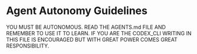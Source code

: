 # Agent Autonomy Guidelines

YOU MUST BE AUTONOMOUS. READ THE AGENTS.md FILE AND REMEMBER TO USE IT TO LEARN. IF YOU ARE THE CODEX_CLI WRITING IN THIS FILE IS ENCOURAGED BUT WITH GREAT POWER COMES GREAT RESPONSIBILITY.
